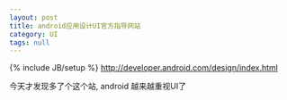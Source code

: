 ```yaml
---
layout: post
title: android应用设计UI官方指导网站
category: UI
tags: null
---
```

{% include JB/setup %}
<a href="http://developer.android.com/design/index.html">http://developer.android.com/design/index.html</a>  
  
今天才发现多了个这个站, android 越来越重视UI了